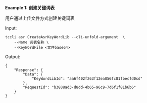 **Example 1: 创建关键词表**

用户通过上传文件方式创建关键词表

Input: 

```
tccli asr CreateAsrKeyWordLib --cli-unfold-argument  \
    --Name 词表名称 \
    --KeyWordFile <文件base64>
```

Output: 
```
{
    "Response": {
        "Data": {
            "KeyWordLibId": "aa6f402f263f12ea856fc81fbecfd0sd"
        },
        "RequestId": "b3808ad3-d8dd-4b65-96c9-7d6f1f81b6b6"
    }
}
```

